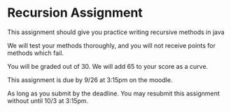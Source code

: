 Recursion Assignment
=========

This assignment should give you practice writing recursive methods in java

We will test your methods thoroughly, and you will not receive points for methods which fail.

You will be graded out of 30.  We will add 65 to your score as a curve.

This assignment is due by 9/26 at 3:15pm on the moodle.  

As long as you submit by the deadline.  You may resubmit this assignment without until 10/3 at 3:15pm.
